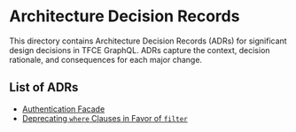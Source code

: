 # Architecture Decision Records

This directory contains Architecture Decision Records (ADRs) for significant design decisions in TFCE GraphQL. ADRs capture the context, decision rationale, and consequences for each major change.

## List of ADRs

- [Authentication Facade](authentication-facade)
- [Deprecating `where` Clauses in Favor of `filter`](filter-vs-where)
